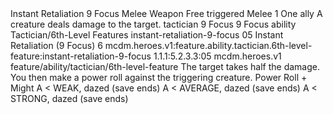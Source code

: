 <ability>
  <name>Instant Retaliation</name>
  <cost>9 Focus</cost>
  <keywords>
    <keyword>Melee</keyword>
    <keyword>Weapon</keyword>
  </keywords>
  <type>Free triggered</type>
  <distance>Melee 1</distance>
  <target>One ally</target>
  <trigger>A creature deals damage to the target.</trigger>
  <metadata>
    <class>tactician</class>
    <cost>9 Focus</cost>
    <cost_amount>9</cost_amount>
    <cost_resource>Focus</cost_resource>
    <feature_type>ability</feature_type>
    <file_dpath>Tactician/6th-Level Features</file_dpath>
    <item_id>instant-retaliation-9-focus</item_id>
    <item_index>05</item_index>
    <item_name>Instant Retaliation (9 Focus)</item_name>
    <level>6</level>
    <scc>mcdm.heroes.v1:feature.ability.tactician.6th-level-feature:instant-retaliation-9-focus</scc>
    <scdc>1.1.1:5.2.3.3:05</scdc>
    <source>mcdm.heroes.v1</source>
    <type>feature/ability/tactician/6th-level-feature</type>
  </metadata>
  <effects>
    <effect type="mundane">The target takes half the damage. You then make a power roll against the triggering creature.</effect>
    <effect type="roll">
      <roll>Power Roll + Might</roll>
      <t1>A &lt; WEAK, dazed (save ends)</t1>
      <t2>A &lt; AVERAGE, dazed (save ends)</t2>
      <t3>A &lt; STRONG, dazed (save ends)</t3>
    </effect>
  </effects>
</ability>
